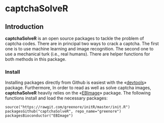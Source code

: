captchaSolveR
=============

## Introduction

**captchaSolveR** is an open source packages to tackle the problem of captcha codes. There are in principal two ways to crack a captcha. The first one is to use machine learning and image recognition. The second one to use a mechanical turk (i.e., real humans). There are helper functions for both methods in this package.

### Install 

Installing packages directly from Github is easiest with the «[devtools][1]» package. Furthermore, In order to read as well as solve captcha images, **captchaSolveR** heavily relies on the «[EBImage][2]» package. The following functions install and load the necessary packages: 

```
source("https://rawgit.com/greenore/initR/master/init.R")
packagesGithub("captchaSolveR", repo_name="greenore")
packagesBioconductor("EBImage")
```

[1]: http://cran.r-project.org/web/packages/devtools/index.html
[2]: http://cran.r-project.org/bin/windows/Rtools/
